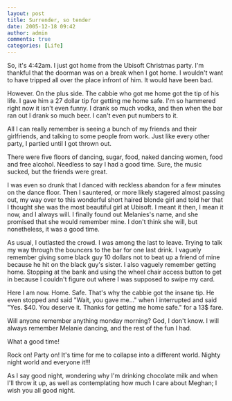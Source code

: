 ```yaml
---
layout: post
title: Surrender, so tender
date: 2005-12-18 09:42
author: admin
comments: true
categories: [Life]
---
```

So, it&apos;s 4:42am.  I just got home from the Ubisoft Christmas party.  I&apos;m thankful that the doorman was on a break when I got home.  I wouldn&apos;t want to have tripped all over the place infront of him. It would have been bad.

However.  On the plus side. The cabbie who got me home got the tip of his life.  I gave him a 27 dollar tip for getting me home safe.  I&apos;m so hammered right now it isn&apos;t even funny.  I drank so much vodka, and then when the bar ran out I drank so much beer.  I can&apos;t even put numbers to it.

All I can really remember is seeing a bunch of my friends and their girlfriends, and talking to some people from work.  Just like every other party, I partied until I got thrown out.


There were five floors of dancing, sugar, food, naked dancing women, food and free alcohol.  Needless to say I had a good time.  Sure, the music sucked, but the friends were great.

I was even so drunk that I danced with reckless abandon for a few minutes on the dance floor.  Then I sauntered, or more likely stagered almost passing out, my way over to this wonderful short haired blonde girl and told her that I thought she was the most beautiful girl at Ubisoft.  I meant it then, I mean it now, and I always will.  I finally found out Melanies&apos;s name, and she promised that she would remember mine.  I don&apos;t think she will, but nonetheless, it was a good time.

As usual, I outlasted the crowd.  I was among the last to leave.  Trying to talk my way through the bouncers to the bar for one last drink.  I vaguely remember giving some black guy 10 dollars not to beat up a friend of mine because he hit on  the black guy&apos;s sister.  I also vaguely remember getting home.  Stopping at the bank and using the wheel chair access button to get in because I couldn&apos;t figure out where I was supposed to swipe my card.

Here I am now.  Home.  Safe.  That&apos;s why the cabbie got the insane tip.  He even stopped and said "Wait, you gave me..." when I interrupted and said "Yes.  $40.  You deserve it.  Thanks for getting me home safe."  for a 13$ fare.

Will anyone remember anything monday morning?  God, I don&apos;t know.  I will always remember Melanie dancing, and the rest of the fun I had.

What a good time!

Rock on!  Party on!  It&apos;s time for me to collapse into a different world.  Nighty night world and everyone it!!!

As I say good night, wondering why I&apos;m drinking chocolate milk and when I&apos;ll throw it up, as well as contemplating how much I care about Meghan; I wish you all good night.
